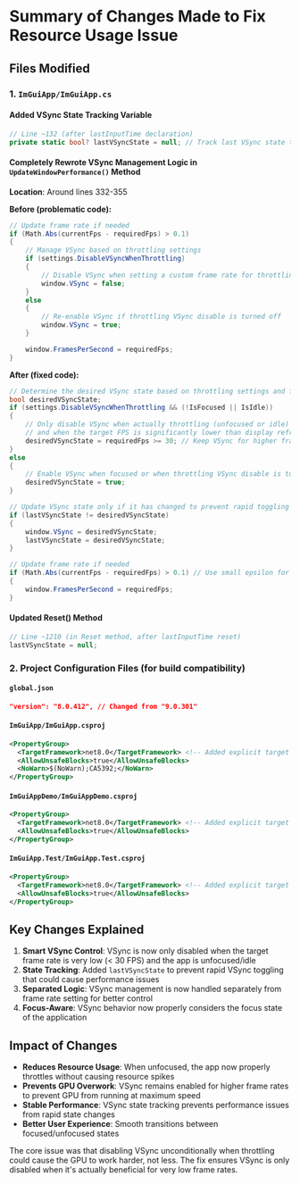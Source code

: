# Summary of Changes Made to Fix Resource Usage Issue

## Files Modified

### 1. `ImGuiApp/ImGuiApp.cs`

#### Added VSync State Tracking Variable
```csharp
// Line ~132 (after lastInputTime declaration)
private static bool? lastVSyncState = null; // Track last VSync state to prevent rapid toggling
```

#### Completely Rewrote VSync Management Logic in `UpdateWindowPerformance()` Method
**Location**: Around lines 332-355

**Before (problematic code):**
```csharp
// Update frame rate if needed
if (Math.Abs(currentFps - requiredFps) > 0.1)
{
    // Manage VSync based on throttling settings
    if (settings.DisableVSyncWhenThrottling)
    {
        // Disable VSync when setting a custom frame rate for throttling
        window.VSync = false;
    }
    else
    {
        // Re-enable VSync if throttling VSync disable is turned off
        window.VSync = true;
    }

    window.FramesPerSecond = requiredFps;
}
```

**After (fixed code):**
```csharp
// Determine the desired VSync state based on throttling settings and focus state
bool desiredVSyncState;
if (settings.DisableVSyncWhenThrottling && (!IsFocused || IsIdle))
{
    // Only disable VSync when actually throttling (unfocused or idle)
    // and when the target FPS is significantly lower than display refresh rate
    desiredVSyncState = requiredFps >= 30; // Keep VSync for higher frame rates to prevent resource spikes
}
else
{
    // Enable VSync when focused or when throttling VSync disable is turned off
    desiredVSyncState = true;
}

// Update VSync state only if it has changed to prevent rapid toggling
if (lastVSyncState != desiredVSyncState)
{
    window.VSync = desiredVSyncState;
    lastVSyncState = desiredVSyncState;
}

// Update frame rate if needed
if (Math.Abs(currentFps - requiredFps) > 0.1) // Use small epsilon for comparison
{
    window.FramesPerSecond = requiredFps;
}
```

#### Updated Reset() Method
```csharp
// Line ~1210 (in Reset method, after lastInputTime reset)
lastVSyncState = null;
```

### 2. Project Configuration Files (for build compatibility)

#### `global.json`
```json
"version": "8.0.412", // Changed from "9.0.301"
```

#### `ImGuiApp/ImGuiApp.csproj`
```xml
<PropertyGroup>
  <TargetFramework>net8.0</TargetFramework> <!-- Added explicit target framework -->
  <AllowUnsafeBlocks>true</AllowUnsafeBlocks>
  <NoWarn>$(NoWarn);CA5392;</NoWarn>
</PropertyGroup>
```

#### `ImGuiAppDemo/ImGuiAppDemo.csproj`
```xml
<PropertyGroup>
  <TargetFramework>net8.0</TargetFramework> <!-- Added explicit target framework -->
  <AllowUnsafeBlocks>true</AllowUnsafeBlocks>
</PropertyGroup>
```

#### `ImGuiApp.Test/ImGuiApp.Test.csproj`
```xml
<PropertyGroup>
  <TargetFramework>net8.0</TargetFramework> <!-- Added explicit target framework -->
  <AllowUnsafeBlocks>true</AllowUnsafeBlocks>
</PropertyGroup>
```

## Key Changes Explained

1. **Smart VSync Control**: VSync is now only disabled when the target frame rate is very low (< 30 FPS) and the app is unfocused/idle
2. **State Tracking**: Added `lastVSyncState` to prevent rapid VSync toggling that could cause performance issues
3. **Separated Logic**: VSync management is now handled separately from frame rate setting for better control
4. **Focus-Aware**: VSync behavior now properly considers the focus state of the application

## Impact of Changes

- **Reduces Resource Usage**: When unfocused, the app now properly throttles without causing resource spikes
- **Prevents GPU Overwork**: VSync remains enabled for higher frame rates to prevent GPU from running at maximum speed
- **Stable Performance**: VSync state tracking prevents performance issues from rapid state changes
- **Better User Experience**: Smooth transitions between focused/unfocused states

The core issue was that disabling VSync unconditionally when throttling could cause the GPU to work harder, not less. The fix ensures VSync is only disabled when it's actually beneficial for very low frame rates.